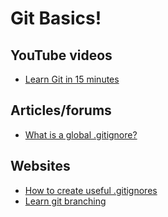 # Git Basics!

## YouTube videos
- [Learn Git in 15 minutes](https://www.youtube.com/watch?v=USjZcfj8yxE)


## Articles/forums
- [What is a global .gitignore?](https://gist.github.com/subfuzion/db7f57fff2fb6998a16c)

## Websites
- [How to create useful .gitignores](https://gitignore.io)
- [Learn git branching](https://learngitbranching.js.org/)
